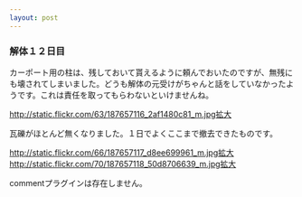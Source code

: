 ```yaml
---
layout: post
---
```

<h3>解体１２日目</h3>
<p>カーポート用の柱は、残しておいて貰えるように頼んでおいたのですが、無残にも壊されてしまいました。どうも解体の元受けがちゃんと話をしていなかったようです。これは責任を取ってもらわないといけませんね。</p>
<p><a href="http://static.flickr.com/63/187657116_2af1480c81_m.jpg">http://static.flickr.com/63/187657116_2af1480c81_m.jpg</a><a href="http://flickr.com/photos/yoshimov/187657116/">拡大</a></p>
<p>瓦礫がほとんど無くなりました。１日でよくここまで撤去できたものです。</p>
<p><a href="http://static.flickr.com/66/187657117_d8ee699961_m.jpg">http://static.flickr.com/66/187657117_d8ee699961_m.jpg</a><a href="http://flickr.com/photos/yoshimov/187657117/">拡大</a><a href="http://static.flickr.com/70/187657118_50d8706639_m.jpg">http://static.flickr.com/70/187657118_50d8706639_m.jpg</a><a href="http://flickr.com/photos/yoshimov/187657118/">拡大</a></p>
<p><span class="error">commentプラグインは存在しません。</span> </p>
